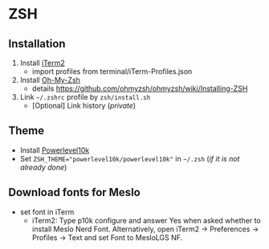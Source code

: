 ZSH
===

## Installation
1. Install [iTerm2](https://www.iterm2.com/index.html)
    - import profiles from terminal/iTerm-Profiles.json
2. Install [Oh-My-Zsh](https://ohmyz.sh/#install)
    - details https://github.com/ohmyzsh/ohmyzsh/wiki/Installing-ZSH
3. Link `~/.zshrc` profile by `zsh/install.sh`
    - [Optional] Link history (_private_)

## Theme
- Install [Powerlevel10k](https://github.com/romkatv/powerlevel10k#oh-my-zsh)
- Set `ZSH_THEME="powerlevel10k/powerlevel10k"` in `~/.zsh` (_if it is not already done_)

## Download fonts for Meslo
- set font in iTerm
    - iTerm2: Type p10k configure and answer Yes when asked whether to install Meslo Nerd Font. Alternatively, open iTerm2 → Preferences → Profiles → Text and set Font to MesloLGS NF.
